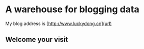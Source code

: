 # A warehouse for blogging data
My blog address is [http://www.luckydong.cn](url)
## Welcome your visit

